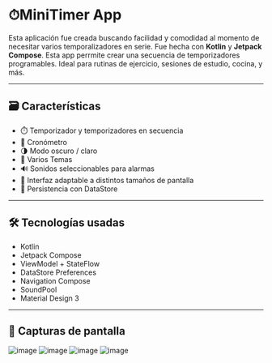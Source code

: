 # ⏱MiniTimer App
Esta aplicación fue creada buscando facilidad y comodidad al momento de necesitar varios temporalizadores en serie.
Fue hecha con **Kotlin** y **Jetpack Compose**. Esta app perrmite crear una secuencia de temporizadores programables. Ideal para rutinas de ejercicio, sesiones de estudio, cocina, y más.

---

## 🗃 Características

- ⏱️ Temporizador y temporizadores en secuencia
- 🔁 Cronómetro
- 🌗 Modo oscuro / claro
- 🎨 Varios Temas
- 🔊 Sonidos seleccionables para alarmas
- 📱 Interfaz adaptable a distintos tamaños de pantalla
- 💾 Persistencia con DataStore

---

## 🛠️ Tecnologías usadas

- Kotlin
- Jetpack Compose
- ViewModel + StateFlow
- DataStore Preferences
- Navigation Compose
- SoundPool
- Material Design 3

---

## 📸 Capturas de pantalla

![image](https://github.com/user-attachments/assets/0eb40e6e-66e7-45cc-b70c-ab58ee8b939b)
![image](https://github.com/user-attachments/assets/4705cff5-e7fa-4d99-a3bc-31f13c9634ee)
![image](https://github.com/user-attachments/assets/f36b881f-3493-43c2-ad4b-3fea81ba0ab3)
![image](https://github.com/user-attachments/assets/605ff548-473d-46e8-b762-0d31d365e69d)






